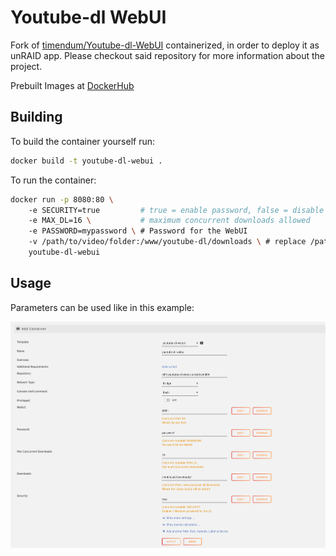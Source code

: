# Youtube-dl WebUI

Fork of [timendum/Youtube-dl-WebUI](https://github.com/timendum/Youtube-dl-WebUI) containerized, in order to deploy it as unRAID app.
Please checkout said repository for more information about the project.

Prebuilt Images at [DockerHub](https://hub.docker.com/r/nifri/youtube-dl-webui-unraid)


## Building

To build the container yourself run:
```sh
docker build -t youtube-dl-webui . 
```
To run the container:
```sh
docker run -p 8080:80 \ 
    -e SECURITY=true         # true = enable password, false = disable password
    -e MAX_DL=16 \           # maximum concurrent downloads allowed
    -e PASSWORD=mypassword \ # Password for the WebUI
    -v /path/to/video/folder:/www/youtube-dl/downloads \ # replace /path/to/video/folder with your preferred downlaod folder
    youtube-dl-webui
```

## Usage

Parameters can be used like in this example:

![unRAID](https://github.com/Nifri2/Youtube-dl-WebUI-unRAID/raw/master/img/unraid.png)